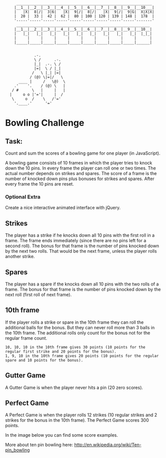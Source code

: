 ```
     _____________________________________________________________
    |__1__|__2__|__3__|__4__|__5__|__6__|__7__|__8__|__9__|__10___|
    |   |X|  8|/|  3|6|   |X|  9|/|  8|/|   |X|  9|/|  9|G|  X|X|X|
    |  20 |  33 |  42 |  62 |  80 | 100 | 120 | 139 | 148 |  178  |
    '-----'-----'-----'-----'-----'-----'-----'-----'-----'-------'
     ____________________________________________________________
    |__1__|__2__|__3__|__4__|__5__|__6__|__7__|__8__|__9__|__10__|
    |   |_|   |_|   |_|   |_|   |_|   |_|   |_|   |_|   |_|  |_|_|
    |     |     |     |     |     |     |     |     |     |      |
    |_____|_____|_____|_____|_____|_____|_____|_____|_____|______|


             .-.
             \ /      .-.
             |_|  .-. \ /
             |=|  \ / |_|
            /   \ |_| |=|
           / (@) \|=|/   \
      ____ |     /   \@)  \
    .'    '.    / (@) \   |
   / #      \   |     |   |
  |     o o |'='|     |  /
   \     o  /    \   /'='
    '.____.'      '='

```



Bowling Challenge
=================

Task:
-----

Count and sum the scores of a bowling game for one player (in JavaScript).

A bowling game consists of 10 frames in which the player tries to knock down the 10 pins. In every frame the player can roll one or two times. The actual number depends on strikes and spares. The score of a frame is the number of knocked down pins plus bonuses for strikes and spares. After every frame the 10 pins are reset.


### Optional Extra

Create a nice interactive animated interface with jQuery.

## Strikes

The player has a strike if he knocks down all 10 pins with the first roll in a frame. The frame ends immediately (since there are no pins left for a second roll). The bonus for that frame is the number of pins knocked down by the next two rolls. That would be the next frame, unless the player rolls another strike.

## Spares

The player has a spare if the knocks down all 10 pins with the two rolls of a frame. The bonus for that frame is the number of pins knocked down by the next roll (first roll of next frame).

## 10th frame

If the player rolls a strike or spare in the 10th frame they can roll the additional balls for the bonus. But they can never roll more than 3 balls in the 10th frame. The additional rolls only count for the bonus not for the regular frame count.

    10, 10, 10 in the 10th frame gives 30 points (10 points for the regular first strike and 20 points for the bonus).
    1, 9, 10 in the 10th frame gives 20 points (10 points for the regular spare and 10 points for the bonus).

## Gutter Game

A Gutter Game is when the player never hits a pin (20 zero scores).

## Perfect Game

A Perfect Game is when the player rolls 12 strikes (10 regular strikes and 2 strikes for the bonus in the 10th frame). The Perfect Game scores 300 points.

In the image below you can find some score examples.

More about ten pin bowling here: http://en.wikipedia.org/wiki/Ten-pin_bowling
